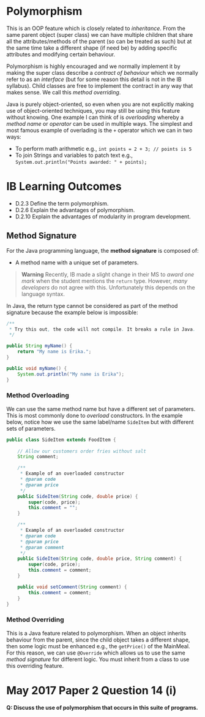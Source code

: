 # Polymorphism

This is an OOP feature which is closely related to *inheritance*. From the same parent object (super class) we can have multiple children that share all the attributes/methods of the parent (so can be treated as such) but at the same time take a different shape (if need be) by adding specific attributes and modifying certain behaviour. 

Polymorphism is highly encouraged and we normally implement it by making the super class describe a *contract of behaviour* which we normally refer to as an *interface* (but for some reason this detail is not in the IB syllabus). Child classes are free to implement the contract in any way that makes sense. We call this *method overriding*. 

Java is purely object-oriented, so even when you are not explicitly making use of object-oriented techniques, you may still be using this feature without knowing. One example I can think of is *overloading* whereby a *method name* or *operator* can be used in multiple ways. The simplest and most famous example of overlading is the `+` operator which we can in two ways:
- To perform math arithmetic e.g., `int points = 2 + 3; // points is 5`
- To join Strings and variables to patch text e.g., `System.out.println("Points awarded: " + points);`

# IB Learning Outcomes
- D.2.3 Define the term polymorphism.
- D.2.6 Explain the advantages of polymorphism.
- D.2.10 Explain the advantages of modularity in program development.

## Method Signature

For the Java programming language, the <b>method signature</b> is composed of:

- A method name with a unique set of parameters.

> **Warning**
> Recently, IB made a slight change in their MS to *award one mark* when the student mentions the `return` type. However, *many developers* do not agree with this. Unfortunately this depends on the language syntax.

In Java, the return type cannot be considered as part of the method signature because the example below is impossible:

```java
/**
 * Try this out, the code will not compile. It breaks a rule in Java.
 */

public String myName() {
    return "My name is Erika.";
}

public void myName() {
    System.out.println("My name is Erika");
}
```

### Method Overloading

We can use the same method name but have a different set of parameters. This is most commonly done to *overload* constructors. In the example below, notice how we use the same label/name `SideItem` but with different sets of parameters. 

```java
public class SideItem extends FoodItem {
    
    // Allow our customers order fries without salt
    String comment;

    /**
     * Example of an overloaded constructor
     * @param code
     * @param price
     */
    public SideItem(String code, double price) {
        super(code, price);
        this.comment = "";
    }

    /**
     * Example of an overloaded constructor
     * @param code
     * @param price
     * @param comment
     */
    public SideItem(String code, double price, String comment) {
        super(code, price);
        this.comment = comment;
    }

    public void setComment(String comment) {
        this.comment = comment;
    }
}
```

### Method Overriding

This is a Java feature related to polymorphism. When an object inherits behaviour from the parent, since the child object takes a different shape, then some logic must be enhanced e.g., the `getPrice()` of the MainMeal. For this reason, we can use `@Override` which allows us to use the same *method signature* for different logic. You must inherit from a class to use this overriding feature.

# May 2017 Paper 2 Question 14 (i)

<b>Q: Discuss the use of polymorphism that occurs in this suite of programs.</b>


